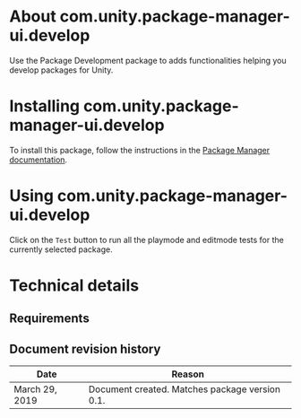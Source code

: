 # About com.unity.package-manager-ui.develop

Use the Package Development package to adds functionalities helping you develop packages for Unity. 

# Installing com.unity.package-manager-ui.develop

To install this package, follow the instructions in the [Package Manager documentation](https://docs.unity3d.com/Packages/com.unity.package-manager-ui@latest/index.html). 

<a name="UsingPackageDevelopment"></a>
# Using com.unity.package-manager-ui.develop

Click on the `Test` button to run all the playmode and editmode tests for the currently selected package.

# Technical details
## Requirements

## Document revision history
 
|Date|Reason|
|---|---|
|March 29, 2019|Document created. Matches package version 0.1.|
